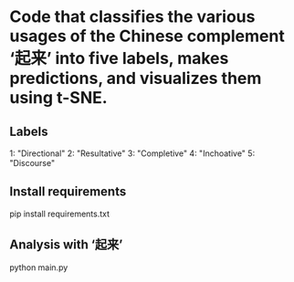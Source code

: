 # Code that classifies the various usages of the Chinese complement ‘起来’ into five labels, makes predictions, and visualizes them using t-SNE.

## Labels
1: "Directional"
2: "Resultative"
3: "Completive"
4: "Inchoative"
5: "Discourse"

## Install requirements
pip install requirements.txt

## Analysis with ‘起来’
python main.py
